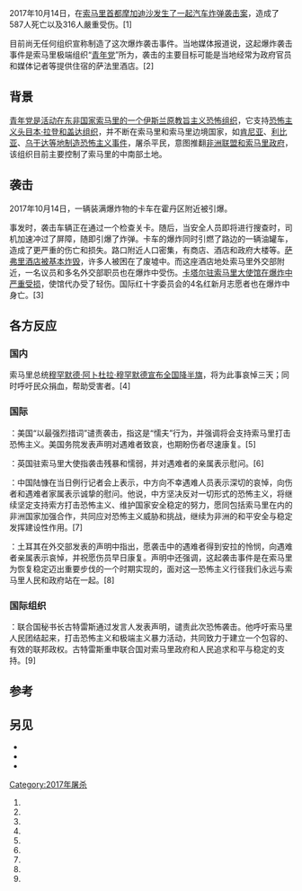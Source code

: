 2017年10月14日，在[索马里首都](../Page/索马里.md "wikilink")[摩加迪沙发生了一起汽车炸弹袭击案](../Page/摩加迪休.md "wikilink")，造成了587人死亡以及316人嚴重受伤。\[1\]

目前尚无任何组织宣称制造了这次爆炸袭击事件。当地媒体报道说，这起爆炸袭击事件是索马里极端组织“[青年党](../Page/青年党_\(索马里\).md "wikilink")”所为，袭击的主要目标可能是当地经常为政府官员和媒体记者等提供住宿的萨法里酒店。\[2\]

## 背景

[青年党是活动在](../Page/青年党_\(索马里\).md "wikilink")[东非国家](../Page/东非.md "wikilink")[索马里的一个](../Page/索马里.md "wikilink")[伊斯兰原教旨主义](https://zh.wikipedia.org/wiki/聖戰主義 "wikilink")[恐怖组织](https://zh.wikipedia.org/wiki/恐怖组织 "wikilink")，它支持[恐怖主义头目](../Page/恐怖主义.md "wikilink")[本·拉登和](https://zh.wikipedia.org/wiki/賓·拉登 "wikilink")[盖达组织](https://zh.wikipedia.org/wiki/蓋達組織 "wikilink")，并不断在索马里和索马里边境国家，如[肯尼亚](../Page/肯尼亚.md "wikilink")、[利比亚](../Page/利比亚.md "wikilink")、[乌干达等地制造恐怖主义事件](../Page/乌干达.md "wikilink")，屠杀平民，意图推翻[非洲联盟和](../Page/非洲联盟.md "wikilink")[索马里政府](../Page/索马里.md "wikilink")，该组织目前主要控制了索马里的中南部土地。

## 袭击

2017年10月14日，一辆装满爆炸物的卡车在霍丹区附近被引爆。

事发时，袭击车辆正在通过一个检查关卡。随后，当安全人员即将进行搜查时，司机加速冲过了屏障，随即引爆了炸弹。卡车的爆炸同时引燃了路边的一辆油罐车，造成了更严重的伤亡和损失。路口附近人口密集，有商店、酒店和政府大楼等。[萨弗里酒店被基本炸毁](https://zh.wikipedia.org/wiki/萨弗里酒店 "wikilink")，许多人被困在了废墟中。而这座酒店地处索马里外交部附近，一名议员和多名外交部职员也在爆炸中受伤。[卡塔尔驻索马里大使馆在爆炸中严重受损](../Page/卡塔尔.md "wikilink")，使馆代办受了轻伤。国际红十字委员会的4名红新月志愿者也在爆炸中身亡。\[3\]

## 各方反应

### 国内

索马里总统[穆罕默德·阿卜杜拉·穆罕默德宣布全国降半旗](../Page/穆罕默德·阿卜杜拉·穆罕默德.md "wikilink")，将为此事哀悼三天；同时呼吁民众捐血，帮助受害者。\[4\]

### 国际

：美国“以最强烈措词”谴责袭击，指这是“懦夫”行为，并强调将会支持索马里打击恐怖主义。美国务院发表声明对遇难者致哀，也期盼伤者尽速康复。\[5\]

：英国驻索马里大使指袭击残暴和懦弱，并对遇难者的亲属表示慰问。\[6\]

：中国陆慷在当日例行记者会上表示，中方向不幸遇难人员表示深切的哀悼，向伤者和遇难者家属表示诚挚的慰问。他说，中方坚决反对一切形式的恐怖主义，将继续坚定支持索方打击恐怖主义、维护国家安全稳定的努力，愿同包括索马里在内的非洲国家加强合作，共同应对恐怖主义威胁和挑战，继续为非洲的和平安全与稳定发挥建设性作用。\[7\]

：土耳其在外交部发表的声明中指出，愿袭击中的遇难者得到安拉的怜悯，向遇难者亲属表示哀悼，并祝愿伤员早日康复。声明中还强调，这起袭击事件是在索马里为恢复稳定迈出重要步伐的一个时期实现的，面对这一恐怖主义行径我们永远与索马里人民和政府站在一起。\[8\]

### 国际组织

：联合国秘书长古特雷斯通过发言人发表声明，谴责此次恐怖袭击。他呼吁索马里人民团结起来，打击恐怖主义和极端主义暴力活动，共同致力于建立一个包容的、有效的联邦政权。古特雷斯重申联合国对索马里政府和人民追求和平与稳定的支持。\[9\]

## 参考

## 另见

  -
  -
  -
[Category:2017年屠杀](https://zh.wikipedia.org/wiki/Category:2017年屠杀 "wikilink")

1.

2.

3.

4.

5.

6.
7.

8.

9.
